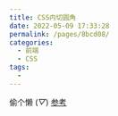 ```yaml
---
title: CSS内切圆角
date: 2022-05-09 17:33:28
permalink: /pages/8bcd08/
categories:
  - 前端
  - CSS
tags:
  - 
---
```

偷个懒 (*▽*)
[参考](http://qiutianaimeili.com/html/page/2020/09/2053fewyr75i33s.html)